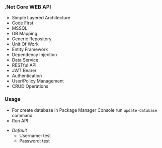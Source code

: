 ### .Net Core WEB API
- Simple Layered Architecture
- Code First
- MSSQL
- DB Mapping
- Generic Repository
- Unit Of Work
- Entity Framework
- Dependency Injection
- Data Service
- RESTful API
- JWT Bearer
- Authentication
- User/Policy Management
- CRUD Operations

### Usage

- For create database in Package Manager Console run `update-database` command
- Run API
+ *Default*
	* Username: test
	* Password: test
